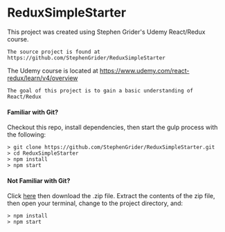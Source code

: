 # ReduxSimpleStarter

This project was created using Stephen Grider's Udemy React/Redux course.
```
The source project is found at https://github.com/StephenGrider/ReduxSimpleStarter
```
The Udemy course is located at https://www.udemy.com/react-redux/learn/v4/overview
```
The goal of this project is to gain a basic understanding of React/Redux
```


#### Familiar with Git?
Checkout this repo, install dependencies, then start the gulp process with the following:

```
> git clone https://github.com/StephenGrider/ReduxSimpleStarter.git
> cd ReduxSimpleStarter
> npm install
> npm start
```

#### Not Familiar with Git?
Click [here](https://github.com/StephenGrider/ReactStarter/releases) then download the .zip file.  Extract the contents of the zip file, then open your terminal, change to the project directory, and:

```
> npm install
> npm start
```
